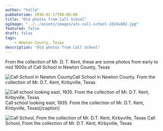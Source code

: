 ```yaml
---
author: "hallm"
pubDatetime: 2016-02-17T00:00:00
title: "Old photos from Call School"
ogImage: "../../assets/images/ats-call-school-1024x802.jpg"
featured: false
draft: false
tags: 
    - Newton County, Texas
description: "Old photos from Call School"
---
```


From the collection of Mr. D. T. Kent, these are some photos from early to mid 1900s of Call School in Newton County, Texas

![Call School in Newton County](@assets/images/ats-call-school-1024x802.jpg)Call School in Newton County. From the collection of Mr. D.T. Kent, Kirbyville, Texas

![Call school looking east, 1935. From the collection of Mr. D.T. Kent, Kirbyville, Texas ](@assets/images/ats-call-school2-1024x800.jpg) Call school looking east, 1935. From the collection of Mr. D.T. Kent, Kirbyville, Texas\[/caption\]

![Call School, From the collection of Mr. D.T. Kent, Kirbyville, Texas ](@assets/images/ats-call-school3-1024x702.jpg) Call School, From the collection of Mr. D.T. Kent, Kirbyville, Texas